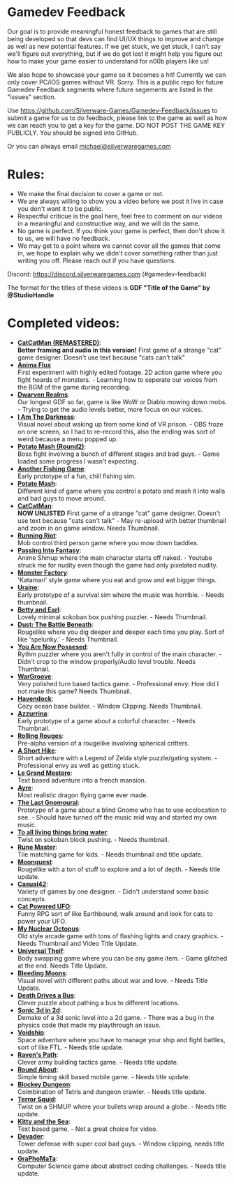 # Gamedev Feedback
Our goal is to provide meaningful honest feedback to games that are still being developed so that devs can find UI/UX things to improve and change as well as new potential features. If we get stuck, we get stuck, I can't say we'll figure out everything, but if we do get lost it might help you figure out how to make your game easier to understand for n00b players like us!

We also hope to showcase your game so it becomes a hit! Currently we can only cover PC/iOS games without VR. Sorry. This is a public repo for future Gamedev Feedback segments where future segements are listed in the "issues" section.

Use https://github.com/Silverware-Games/Gamedev-Feedback/issues to submit a game for us to do feedback, please link to the game as well as how we can reach you to get a key for the game. DO NOT POST THE GAME KEY PUBLICLY. You should be signed into GitHub. 

Or you can always email michael@silverwaregames.com 

# Rules:

* We make the final decision to cover a game or not.
* We are always willing to show you a video before we post it live in case you don't want it to be public.
* Respectful criticue is the goal here, feel free to comment on our videos in a meaningful and constructive way, and we will do the same.
* No game is perfect. If you think your game is perfect, then don't show it to us, we will have no feedback.
* We may get to a point where we cannot cover all the games that come in, we hope to explain why we didn't cover something rather than just writing you off. Please reach out if you have questions.

Discord: https://discord.silverwaregames.com (#gamedev-feedback)

The format for the titles of these videos is
**GDF "Title of the Game" by @StudioHandle**

# Completed videos:
* **[CatCatMan (REMASTERED)](https://youtu.be/YWF-AGGJ3Xg)**:\
  **Better framing and audio in this version!** First game of a strange "cat" game designer. Doesn't use text because "cats can't talk" 
* **[Anima Flux](https://www.youtube.com/watch?v=Dd0IDfcsdX0)**\
  First experiment with highly edited footage. 2D action game where you fight hoards of monsters. - Learning how to seperate our voices from the BGM of the game during recording.
* **[Dwarven Realms](https://youtu.be/wm50DXsBwZo)**:\
  Our longest GDF so far, game is like WoW or Diablo mowing down mobs. - Trying to get the audio levels better, more focus on our voices.
* **[I Am The Darkness](https://youtu.be/IR23G7ImviQ)**:\
  Visual novel about waking up from some kind of VR prison.  - OBS froze on one screen, so I had to re-record this, also the ending was sort of weird because a menu popped up.
* **[Potato Mash (Round2)](https://youtu.be/ddaf3xM-vMU)**:\
  Boss fight involving a bunch of different stages and bad guys.  - Game loaded some progress I wasn't expecting.
* **[Another Fishing Game](https://youtu.be/BVVz3GvtiN0)**:\
  Early prototype of a fun, chill fishing sim. 
* **[Potato Mash](https://www.youtube.com/watch?v=1lqPABVW5hQ)**:\
  Different kind of game where you control a potato and mash it into walls and bad guys to move around. 
* **[CatCatMan](https://youtu.be/YWF-AGGJ3Xg)**:\
  **NOW UNLISTED** First game of a strange "cat" game designer. Doesn't use text because "cats can't talk"  - May re-upload with better thumbnail and zoom in on game window. Needs Thumbnail.
* **[Running Riot](https://youtu.be/Emxkyz-2y3M)**:\
  Mob control third person game where you mow down baddies. 
* **[Passing Into Fantasy](https://youtu.be/hJnkC8FQqS8)**:\
  Anime Shmup where the main character starts off naked.  - Youtube struck me for nudity even though the game had only pixelated nudity.
* **[Monster Factory](https://youtu.be/TP9h2VIR9TM)**:\
  'Katamari' style game where you eat and grow and eat bigger things. 
* **[Uraine](https://youtu.be/jieS0QDtJO0)**:\
  Early prototype of a survival sim where the music was horrible. - Needs thumbnail.
* **[Betty and Earl](https://youtu.be/fFeKsX7kgQc)**:\
  Lovely minimal sokoban box pushing puzzler. - Needs Thumbnail.
* **[Dust: The Battle Beneath](https://youtu.be/BPJQa6cAMZI)**:\
  Rougelike where you dig deeper and deeper each time you play. Sort of like 'spelunky.' - Needs Thumbnail.
* **[You Are Now Possesed](https://youtu.be/FLtXdTTtuYQ)**:\
  Rythm puzzler where you aren't fully in control of the main character. - Didn't crop to the window properly/Audio level trouble. Needs Thumbnail.
* **[WarGroove](https://www.youtube.com/watch?v=PWccIm2u58g)**:\
  Very polished turn based tactics game. - Professional envy: How did I not make this game? Needs Thumbnail.
* **[Havendock](https://www.youtube.com/watch?v=4MuR5y1KfUA)**:\
  Cozy ocean base builder. - Window Clipping. Needs Thumbnail.
* **[Azzurrina](https://www.youtube.com/watch?v=D3gUjAbTixE)**:\
  Early prototype of a game about a colorful character. - Needs Thumbnail.
* **[Rolling Rouges](https://www.youtube.com/watch?v=2zTd6x379F4)**:\
  Pre-alpha version of a rougelike involving spherical critters. 
* **[A Short Hike](https://www.youtube.com/watch?v=GquYsBKdiEU)**:\
  Short adventure with a Legend of Zelda style puzzle/gating system. - Professional envy as well as getting stuck.
* **[Le Grand Mestere](https://www.youtube.com/watch?v=OkKZZwktWL0)**:\
  Text based adventure into a french mansion. 
* **[Ayre](https://youtu.be/u37CYu7VzXQ)**:\
  Most realistic dragon flying game ever made. 
* **[The Last Gnomourai](https://www.youtube.com/watch?v=vKOZQKthTlM)**:\
  Prototype of a game about a blind Gnome who has to use ecolocation to see. - Should have turned off the music mid way and started my own music.
* **[To all living things bring water](https://www.youtube.com/watch?v=iEHaNZORH0k)**:\
  Twist on sokoban block pushing. - Needs thumbnail.
* **[Rune Master](https://www.youtube.com/watch?v=di_aHbx3gwE)**:\
  Tile matching game for kids. - Needs thumbnail and title update.
* **[Moonquest](https://www.youtube.com/watch?v=9n09GtD2wHo)**:\
  Rougelike with a ton of stuff to explore and a lot of depth. - Needs title update.
* **[Casual42](https://www.youtube.com/watch?v=tIP5gs-YZ9s)**:\
  Variety of games by one designer. - Didn't understand some basic concepts.
* **[Cat Powered UFO](https://www.youtube.com/watch?v=1mTCXYMG2f8)**:\
  Funny RPG sort of like Earthbound, walk around and look for cats to power your UFO. 
* **[My Nuclear Octopus](https://youtu.be/m3A98qLGjc0)**:\
  Old style arcade game with tons of flashing lights and crazy graphics. - Needs Thumbnail and Video Title Update.
* **[Universal Theif](https://www.youtube.com/watch?v=R4TXfwh1sfw)**:\
  Body swapping game where you can be any game item. - Game glitched at the end. Needs Title Update.
* **[Bleeding Moons](https://www.youtube.com/watch?v=lWy1uZrKl1Y)**:\
  Visual novel with different paths about war and love. - Needs Title Update.
* **[Death Drives a Bus](https://www.youtube.com/watch?v=AUyaKyN1LL8)**:\
  Clever puzzle about pathing a bus to different locations. 
* **[Sonic 3d in 2d](https://youtu.be/nohbMm0obDk)**:\
  Demake of a 3d sonic level into a 2d game. - There was a bug in the physics code that made my playthrough an issue.
* **[Voidship](https://www.youtube.com/watch?v=C1x9KZgQi8Y)**:\
  Space adventure where you have to manage your ship and fight battles, sort of like FTL. - Needs title update.
* **[Raven's Path](https://www.youtube.com/watch?v=XbUnNHcSPFY)**:\
  Clever army building tactics game. - Needs title update.
* **[Round About](https://www.youtube.com/watch?v=ewu-qgiI9gM)**:\
  Simple timing skill based mobile game. - Needs title update.
* **[Blockey Dungeon](https://www.youtube.com/watch?v=Gst-b03Itsg)**:\
  Coimbination of Tetris and dungeon crawler. - Needs title update.
* **[Terror Squid](https://www.youtube.com/watch?v=-W3oC58BbB0)**:\
  Twist on a SHMUP where your bullets wrap around a globe. - Needs title update.
* **[Kitty and the Sea](https://www.youtube.com/watch?v=OYgjQ3EwXCk)**:\
  Text based game. - Not a great choice for video.
* **[Devader](https://www.youtube.com/watch?v=72f2tU6hAaU)**:\
  Tower defense with super cool bad guys. - Window clipping, needs title update.
* **[GraPhoMaTa](https://youtu.be/QaXNx9mFI_8)**:\
  Computer Science game about abstract coding challenges. - Needs title update.
